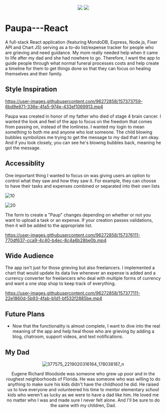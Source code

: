 

<p align="center">
  
  <img src="https://user-images.githubusercontent.com/96272858/158074094-841e05ad-2909-4eff-ac2f-2df92ff7193f.gif#gh-light-mode-only">

  <img src="https://user-images.githubusercontent.com/96272858/158101451-3c78b071-5cf2-4b23-9304-9101aa7e6233.gif#gh-dark-mode-only">

</p>


# Paupa---React
A full-stack React application (featuring MondoDB, Express, Node.js, Fixer API and Chart JS) serving as a to-do list/expense tracker for people who are grieving and need guidance. My mom really needed help when it came to life after my dad and she had nowhere to go. Therefore, I want the app to guide people through what normal funeral processes costs and help create a timeline for them to get things done so that they can focus on healing themselves and their family. 

## Style Inspiration
https://user-images.githubusercontent.com/96272858/157373759-6bd9e871-336e-4fa5-974e-433ef1069913.mp4

Paupa was created in honor of my father who died of stage 4 brain cancer. I wanted the look and feel of the app to focus on the freedom that comes from passing on, instead of the lonliness. I wanted my login to mean something to both me and anyone who lost someone. The child blowing bubbles symbolizes me trying to get the message to my dad that I am okay. And if you look closely, you can see he's blowing bubbles back, meaning he got the message. 

## Accessiblity
One important thing I wanted to focus on was giving users an option to control what they saw and how they saw it. For example, they can choose to have their tasks and expenses combined or separated into their own lists

![10](https://user-images.githubusercontent.com/96272858/157374933-0bad33b4-3030-47ea-b10a-eff3a5f925f3.png)

![20](https://user-images.githubusercontent.com/96272858/157374936-e421cd0c-1534-408f-8405-6c87f5a89c0f.png)

The form to create a "Paup" changes depending on whether or not you want to upload a task or an expense. If your creation passes validations, then it will be added to the appropriate list. 

https://user-images.githubusercontent.com/96272858/157376111-770df637-cca9-4c40-b4ec-8c4a6b28be0b.mp4


## Wide Audience

The app isn't just for those grieving but also freelancers. I implemented a chart that would update its data live whenever an expense is added and a currency converter for freelancers who deal with multiple forms of currency and want a one stop shop to keep track of everything. 

https://user-images.githubusercontent.com/96272858/157377111-22e1860d-5b93-4fab-b1d1-bf532f2885be.mp4

## Future Plans
- Now that the functionality is almost complete, I want to dive into the real meaning of the app and help heal those who are grieving by adding a blog, chatroom, support videos, and text notifications.

## My Dad

<div align="center">

![377575_2219020316164_178038187_n](https://user-images.githubusercontent.com/96272858/158074238-9132911c-c001-4d90-ab20-884afe54e9a1.jpg)

Eugene Richard Woodside was someone who grew up poor and in the roughest neighborhoods of Florida. He was someone who was willing to do anything to make sure his kids didn't have the childhood he did. He raised us to love everyone and volunteered his time to mentor elementary school kids who weren't as lucky as we were to have a dad like him. He loved me no matter who I was and made sure I never felt alone. And I'll be sure to do the same with my children, Dad. 

</div>
